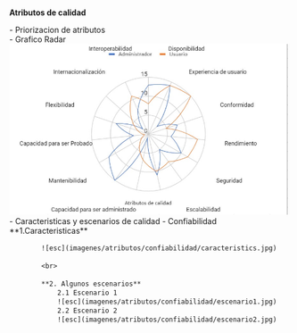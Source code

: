 <br>
<p><b>Atributos de calidad</b></p>
    - Priorizacion de atributos
        <br>
        - Grafico Radar
        <br>
        <img src="imagenes/grafica.jpg" alt="Gráfico Radar" width="500">
    - Caracteristicas y escenarios de calidad
        - Confiabilidad
            <br>
            **1.Caracteristicas**
            <br>
            
            ![esc](imagenes/atributos/confiabilidad/caracteristics.jpg)

            <br>

            **2. Algunos escenarios**
                2.1 Escenario 1
                ![esc](imagenes/atributos/confiabilidad/escenario1.jpg)
                2.2 Escenario 2
                ![esc](imagenes/atributos/confiabilidad/escenario2.jpg)
